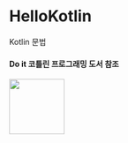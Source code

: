 # HelloKotlin
Kotlin 문법
#### Do it 코틀린 프로그래밍 도서 참조
<img src="https://user-images.githubusercontent.com/58936137/166410605-14c79dad-9653-4a0b-8811-ed647c4ce9fb.png" width="100" height="100">

